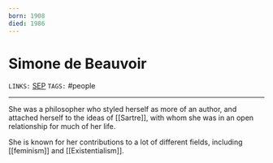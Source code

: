 ```yaml
---
born: 1908
died: 1986
---
```

# Simone de Beauvoir
`LINKS:` [SEP](https://plato.stanford.edu/entries/beauvoir/)
`TAGS:` #people 

---
She was a philosopher who styled herself as more of an author, and attached herself to the ideas of [[Sartre]], with whom she was in an open relationship for much of her life. 

She is known for her contributions to a lot of different fields, including [[feminism]] and [[Existentialism]].  